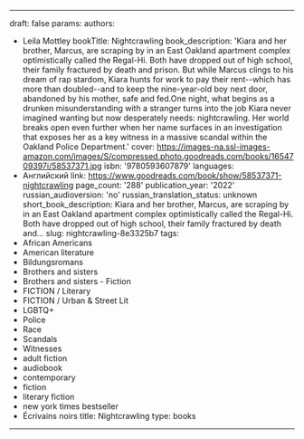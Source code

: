 ---
draft: false
params:
  authors:
  - Leila Mottley
  bookTitle: Nightcrawling
  book_description: 'Kiara and her brother, Marcus, are scraping by in an East Oakland
    apartment complex optimistically called the Regal-Hi. Both have dropped out of
    high school, their family fractured by death and prison. But while Marcus clings
    to his dream of rap stardom, Kiara hunts for work to pay their rent--which has
    more than doubled--and to keep the nine-year-old boy next door, abandoned by his
    mother, safe and fed.One night, what begins as a drunken misunderstanding with
    a stranger turns into the job Kiara never imagined wanting but now desperately
    needs: nightcrawling. Her world breaks open even further when her name surfaces
    in an investigation that exposes her as a key witness in a massive scandal within
    the Oakland Police Department.'
  cover: https://images-na.ssl-images-amazon.com/images/S/compressed.photo.goodreads.com/books/1654709397i/58537371.jpg
  isbn: '9780593607879'
  languages:
  - Английский
  link: https://www.goodreads.com/book/show/58537371-nightcrawling
  page_count: '288'
  publication_year: '2022'
  russian_audioversion: 'no'
  russian_translation_status: unknown
  short_book_description: Kiara and her brother, Marcus, are scraping by in an East
    Oakland apartment complex optimistically called the Regal-Hi. Both have dropped
    out of high school, their family fractured by death and...
  slug: nightcrawling-8e3325b7
  tags:
  - African Americans
  - American literature
  - Bildungsromans
  - Brothers and sisters
  - Brothers and sisters - Fiction
  - FICTION / Literary
  - FICTION / Urban & Street Lit
  - LGBTQ+
  - Police
  - Race
  - Scandals
  - Witnesses
  - adult fiction
  - audiobook
  - contemporary
  - fiction
  - literary fiction
  - new york times bestseller
  - Écrivains noirs
title: Nightcrawling
type: books
------
